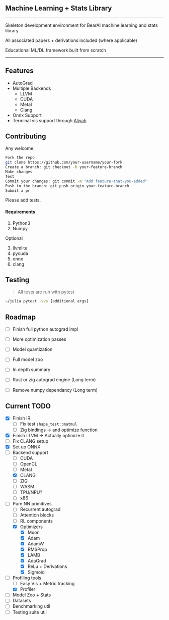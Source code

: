 ## Machine Learning + Stats Library 

---
Skeleton development environment for BearAI machine learning and stats library

All associated papers + derivations included (where applicable)

Educational ML/DL framework built from scratch 

---

## Features 

- AutoGrad
- Multiple Backends
    - LLVM 
    - CUDA
    - Metal
    - Clang 
- Onnx Support 
- Terminal vis support through [Aliyah](https://github.com/lovechants/Aliyah/tree/main)

## Contributing 
Any welcome.
```bash
Fork the repo
git clone https://github.com/your-username/your-fork
Create a branch: git checkout -b your-feature-branch
Make changes
Test 
Commit your changes: git commit -m "Add feature-that-you-added"
Push to the branch: git push origin your-feature-branch
Submit a pr
```
Please add tests.

#### Requirements
1. Python3
2. Numpy

Optional

3. llvmlite
4. pycuda
5. onnx 
6. clang 

## Testing 

> All tests are run with pytest

```bash
~/julia pytest -vvs [additional args]
```

## Roadmap
- [ ] Finish full python autograd impl 
- [ ] More optimization passes 
- [ ] Model quantization 
- [ ] Full model zoo 
- [ ] In depth summary 
- [ ] Rust or zig autograd engine (Long term)
- [ ] Remove numpy dependancy (Long term)


## Current TODO 
- [x] Finish IR 
    - [ ] Fix test `shape_test::matmul`
    - [ ] Zig bindings -> and optimize function 
- [x] Finish LLVM -> Actually optimize it  
- [ ] Fix CLANG setup
- [x] Set up ONNX 
- [ ] Backend support 
    - [ ] CUDA 
    - [ ] OpenCL 
    - [ ] Metal 
    - [x] CLANG 
    - [ ] ZIG 
    - [ ] WASM 
    - [ ] TPU/NPU?
    - [ ] x86
- [ ] Pure NN primitives  
    - [ ] Recurrent autograd 
    - [ ] Attention blocks
    - [ ] RL components
    - [x] Optimizers 
        - [x] Muon 
        - [x] Adam 
        - [x] AdamW 
        - [x] RMSProp 
        - [x] LAMB 
        - [x] AdaGrad
        - [x] ReLu + Derivations 
        - [x] Sigmoid 
- [ ] Profiling tools 
    - [ ] Easy Vis + Metric tracking 
    - [x] Profiler
- [ ] Model Zoo + Stats
- [ ] Datasets
- [ ] Benchmarking util
- [ ] Testing suite util
